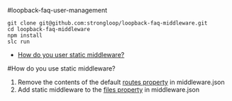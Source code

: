 #loopback-faq-user-management
```
git clone git@github.com:strongloop/loopback-faq-middleware.git
cd loopback-faq-middleware
npm install
slc run
```

- [How do you user static middleware?](https://github.com/strongloop/loopback-faq-middleware#how-do-you-use-static-middleware)

#How do you use static middleware?
1. Remove the contents of the default [routes property](https://github.com/strongloop/loopback-faq-middleware/blob/feature/add-static-mw-example/server/middleware.json#L14-L15) in middleware.json
2. Add static middleware to the [files property](https://github.com/strongloop/loopback-faq-middleware/blob/feature/add-static-mw-example/server/middleware.json#L17-L19) in middleware.json
